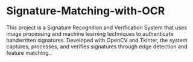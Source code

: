 # Signature-Matching-with-OCR
This project is a Signature Recognition and Verification System that uses image processing and machine learning techniques to authenticate handwritten signatures. Developed with OpenCV and Tkinter, the system captures, processes, and verifies signatures through edge detection and feature matching..
